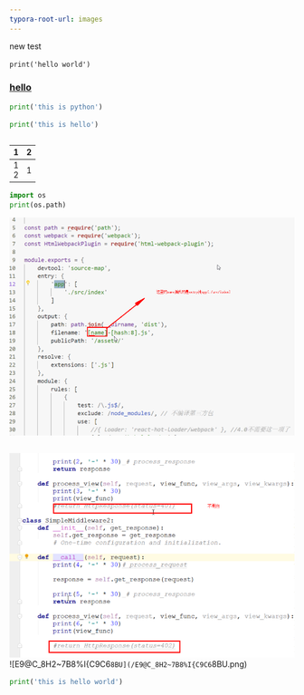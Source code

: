 ```yaml
---
typora-root-url: images
---
```


new test

`print('hello world')`

### <u>hello</u>

```python
print('this is python')
```

```python
print('this is hello')
```

```python

```
|1|2|
|:--|:---|
|1<br>2|1|

```python
import os 
print(os.path)
```

![output](images/output.png)

~~~python

~~~

![needkNowe](images/needkNowe.png)![E9@C_8H2~7B8%I{C9C6`8BU](/E9@C_8H2~7B8%I{C9C6`8BU.png)



```python
print('this is hello world')
```

